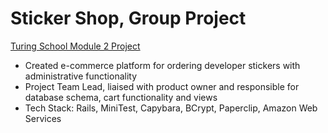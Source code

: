 # Sticker Shop, Group Project
[Turing School Module 2 Project](https://github.com/turingschool/curriculum/blob/master/source/projects/little_shop.markdown) <br>
* Created e-commerce platform for ordering developer stickers with administrative functionality
* Project Team Lead, liaised with product owner and responsible for database schema, cart functionality and views
* Tech Stack: Rails, MiniTest, Capybara, BCrypt, Paperclip, Amazon Web Services
